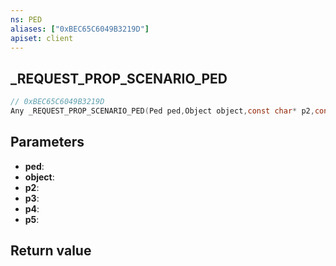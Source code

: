 ```yaml
---
ns: PED
aliases: ["0xBEC65C6049B3219D"]
apiset: client
---
```

## _REQUEST_PROP_SCENARIO_PED

```c
// 0xBEC65C6049B3219D
Any _REQUEST_PROP_SCENARIO_PED(Ped ped,Object object,const char* p2,const char* p3,const char* p4,BOOL p5);
```


## Parameters
* **ped**:
* **object**:
* **p2**:
* **p3**:
* **p4**:
* **p5**:

## Return value

